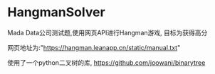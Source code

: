 # HangmanSolver

Mada Data公司测试题,使用网页API进行Hangman游戏, 目标为获得高分

网页地址为:"https://hangman.leanapp.cn/static/manual.txt"

使用了一个python二叉树的库, https://github.com/joowani/binarytree